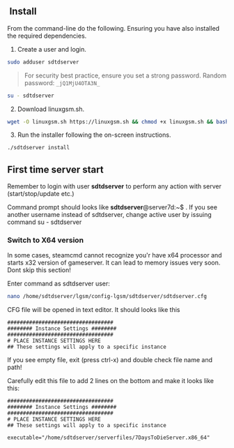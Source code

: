##  Install

From the command-line do the following. Ensuring you have also installed the required dependencies.

1. Create a user and login.

```bash
sudo adduser sdtdserver
```

> For security best practice, ensure you set a strong password. Random password: `_jQ1MjU4OTA3N_`

```bash
su - sdtdserver
```

2. Download linuxgsm.sh.

```bash
wget -O linuxgsm.sh https://linuxgsm.sh && chmod +x linuxgsm.sh && bash linuxgsm.sh sdtdserver
```

3. Run the installer following the on-screen instructions.

```bash
./sdtdserver install
```

## First time server start

Remember to login with user **sdtdserver** to perform any action with server (start/stop/update etc.)

Command prompt should looks like **sdtdserver**@server7d:~$ . If you see another username instead of sdtdserver, change active user by issuing command su - sdtdserver

### Switch to X64 version

In some cases, steamcmd cannot recognize you'r have x64 processor and starts x32 version of gameserver. It can lead to memory issues very soon. Dont skip this section!

Enter command as sdtdserver user: 

```bash
nano /home/sdtdserver/lgsm/config-lgsm/sdtdserver/sdtdserver.cfg
```

CFG file will be opened in text editor. It should looks like this

```
##################################
######## Instance Settings ########
##################################
# PLACE INSTANCE SETTINGS HERE
## These settings will apply to a specific instance
```

If you see empty file, exit (press ctrl-x) and double check file name and path!

Carefully edit this file to add 2 lines on the bottom and make it looks like this:

```
##################################
######## Instance Settings ########
##################################
# PLACE INSTANCE SETTINGS HERE
## These settings will apply to a specific instance

executable="/home/sdtdserver/serverfiles/7DaysToDieServer.x86_64"
```